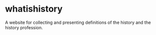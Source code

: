 # whatishistory
A website for collecting and presenting definitions of the history and the history profession.
